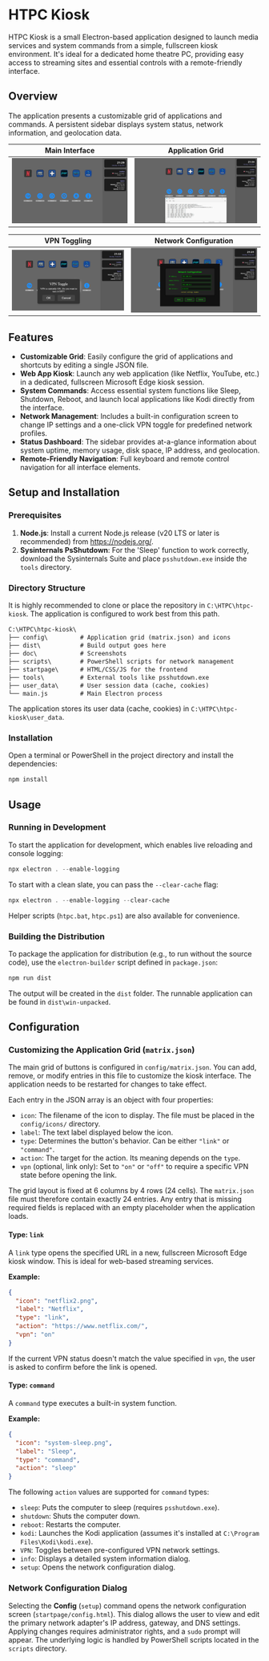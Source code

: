 # HTPC Kiosk

HTPC Kiosk is a small Electron-based application designed to launch media services and system commands from a simple, fullscreen kiosk environment. It's ideal for a dedicated home theatre PC, providing easy access to streaming sites and essential controls with a remote-friendly interface.

## Overview

The application presents a customizable grid of applications and commands. A persistent sidebar displays system status, network information, and geolocation data.

| Main Interface | Application Grid |
| :---: | :---: |
| ![Main Window](doc/Screenshot-main.png) | ![Application Grid](doc/Screenshot-applications.png) |

| VPN Toggling | Network Configuration |
| :---: | :---: |
| ![VPN Toggle Prompt](doc/Screenshot-vpn.png) | ![Network Configuration](doc/Screenshot-config.png) |


## Features

-   **Customizable Grid**: Easily configure the grid of applications and shortcuts by editing a single JSON file.
-   **Web App Kiosk**: Launch any web application (like Netflix, YouTube, etc.) in a dedicated, fullscreen Microsoft Edge kiosk session.
-   **System Commands**: Access essential system functions like Sleep, Shutdown, Reboot, and launch local applications like Kodi directly from the interface.
-   **Network Management**: Includes a built-in configuration screen to change IP settings and a one-click VPN toggle for predefined network profiles.
-   **Status Dashboard**: The sidebar provides at-a-glance information about system uptime, memory usage, disk space, IP address, and geolocation.
-   **Remote-Friendly Navigation**: Full keyboard and remote control navigation for all interface elements.

## Setup and Installation

### Prerequisites

1.  **Node.js**: Install a current Node.js release (v20 LTS or later is recommended) from https://nodejs.org/.
2.  **Sysinternals PsShutdown**: For the 'Sleep' function to work correctly, download the Sysinternals Suite and place `psshutdown.exe` inside the `tools` directory.

### Directory Structure

It is highly recommended to clone or place the repository in `C:\HTPC\htpc-kiosk`. The application is configured to work best from this path.

```
C:\HTPC\htpc-kiosk\
├── config\         # Application grid (matrix.json) and icons
├── dist\           # Build output goes here
├── doc\            # Screenshots
├── scripts\        # PowerShell scripts for network management
├── startpage\      # HTML/CSS/JS for the frontend
├── tools\          # External tools like psshutdown.exe
├── user_data\      # User session data (cache, cookies)
└── main.js         # Main Electron process
```

The application stores its user data (cache, cookies) in `C:\HTPC\htpc-kiosk\user_data`.

### Installation

Open a terminal or PowerShell in the project directory and install the dependencies:

```powershell
npm install
```

## Usage

### Running in Development

To start the application for development, which enables live reloading and console logging:

```powershell
npx electron . --enable-logging
```

To start with a clean slate, you can pass the `--clear-cache` flag:

```powershell
npx electron . --enable-logging --clear-cache
```

Helper scripts (`htpc.bat`, `htpc.ps1`) are also available for convenience.

### Building the Distribution

To package the application for distribution (e.g., to run without the source code), use the `electron-builder` script defined in `package.json`:

```powershell
npm run dist
```

The output will be created in the `dist` folder. The runnable application can be found in `dist\win-unpacked`.

## Configuration

### Customizing the Application Grid (`matrix.json`)

The main grid of buttons is configured in `config/matrix.json`. You can add, remove, or modify entries in this file to customize the kiosk interface. The application needs to be restarted for changes to take effect.

Each entry in the JSON array is an object with four properties:

-   `icon`: The filename of the icon to display. The file must be placed in the `config/icons/` directory.
-   `label`: The text label displayed below the icon.
-   `type`: Determines the button's behavior. Can be either `"link"` or `"command"`.
-   `action`: The target for the action. Its meaning depends on the `type`.
-   `vpn` (optional, link only): Set to `"on"` or `"off"` to require a specific VPN
    state before opening the link.

The grid layout is fixed at 6 columns by 4 rows (24 cells). The `matrix.json`
file must therefore contain exactly 24 entries. Any entry that is missing
required fields is replaced with an empty placeholder when the application
loads.

#### Type: `link`

A `link` type opens the specified URL in a new, fullscreen Microsoft Edge kiosk window. This is ideal for web-based streaming services.

**Example:**
```json
{
  "icon": "netflix2.png",
  "label": "Netflix",
  "type": "link",
  "action": "https://www.netflix.com/",
  "vpn": "on"
}
```
If the current VPN status doesn't match the value specified in `vpn`, the user
is asked to confirm before the link is opened.

#### Type: `command`

A `command` type executes a built-in system function.

**Example:**
```json
{
  "icon": "system-sleep.png",
  "label": "Sleep",
  "type": "command",
  "action": "sleep"
}
```

The following `action` values are supported for `command` types:
-   `sleep`: Puts the computer to sleep (requires `psshutdown.exe`).
-   `shutdown`: Shuts the computer down.
-   `reboot`: Restarts the computer.
-   `kodi`: Launches the Kodi application (assumes it's installed at `C:\Program Files\Kodi\kodi.exe`).
-   `VPN`: Toggles between pre-configured VPN network settings.
-   `info`: Displays a detailed system information dialog.
-   `setup`: Opens the network configuration dialog.

### Network Configuration Dialog

Selecting the **Config** (`setup`) command opens the network configuration screen (`startpage/config.html`). This dialog allows the user to view and edit the primary network adapter's IP address, gateway, and DNS settings. Applying changes requires administrator rights, and a `sudo` prompt will appear. The underlying logic is handled by PowerShell scripts located in the `scripts` directory.
